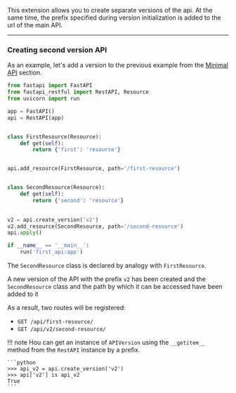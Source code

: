 This extension allows you to create separate versions of the api. 
At the same time, the prefix specified during version initialization is added to the url of the main API.

---

### Creating second version API
As an example, let's add a version to the previous example from the [Minimal API](minimal-api.md) section.


```python title="first_api.py" linenums="1" hl_lines="17-19 22 23"
from fastapi import FastAPI
from fastapi_restful import RestAPI, Resource
from uvicorn import run

app = FastAPI()
api = RestAPI(app)


class FirstResource(Resource):
    def get(self):
        return {'first': 'resource'}


api.add_resource(FirstResource, path='/first-resource')


class SecondResource(Resource):
    def get(self):
        return {'second': 'resource'}

    
v2 = api.create_version('v2')
v2.add_resource(SecondResource, path='/second-resource')
api.apply()

if __name__ == '__main__':
    run('first_api:app')
```
The `SecondResource` class is declared by analogy with `FirstResource`.

A new version of the API with the prefix `v2` has been created and the `SecondResource` class and the path by which it can be accessed have been added to it

As a result, two routes will be registered:

- `GET /api/first-resource/`
- `GET /api/v2/second-resource/`

!!! note
    Нou can get an instance of `APIVersion` using the `__getitem__` method from the `RestAPI` instance by a prefix.

    ```python
    >>> api_v2 = api.create_version('v2')
    >>> api['v2'] is api_v2
    True
    ```